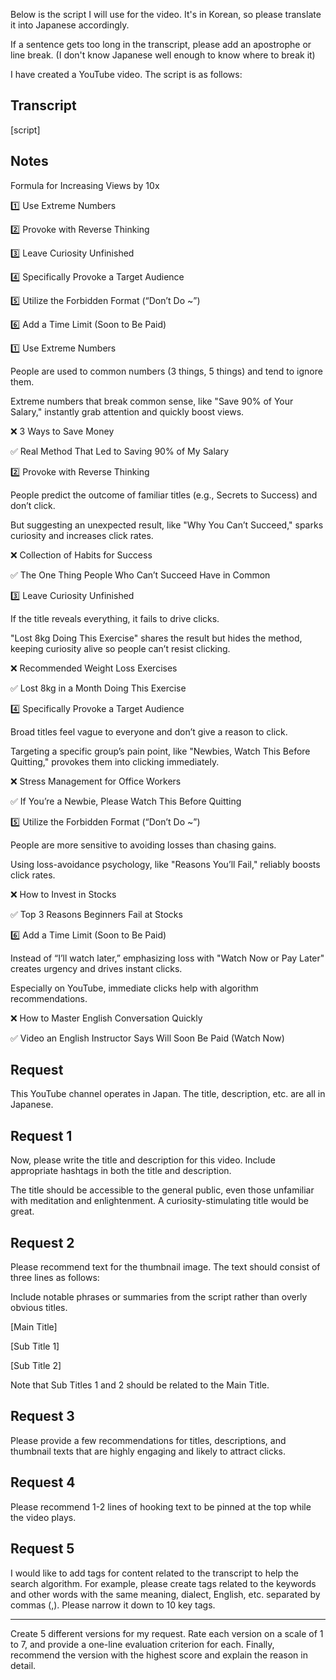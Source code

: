 Below is the script I will use for the video. It's in Korean, so please translate it into Japanese accordingly.

If a sentence gets too long in the transcript, please add an apostrophe or line break. (I don't know Japanese well enough to know where to break it)

I have created a YouTube video. The script is as follows:

## Transcript

[script]

## Notes

Formula for Increasing Views by 10x

1️⃣ Use Extreme Numbers

2️⃣ Provoke with Reverse Thinking

3️⃣ Leave Curiosity Unfinished

4️⃣ Specifically Provoke a Target Audience

5️⃣ Utilize the Forbidden Format (“Don’t Do ~”)

6️⃣ Add a Time Limit (Soon to Be Paid)

1️⃣ Use Extreme Numbers

People are used to common numbers (3 things, 5 things) and tend to ignore them.

Extreme numbers that break common sense, like "Save 90% of Your Salary," instantly grab attention and quickly boost views.

❌ 3 Ways to Save Money

✅ Real Method That Led to Saving 90% of My Salary

2️⃣ Provoke with Reverse Thinking

People predict the outcome of familiar titles (e.g., Secrets to Success) and don’t click.

But suggesting an unexpected result, like "Why You Can’t Succeed," sparks curiosity and increases click rates.

❌ Collection of Habits for Success

✅ The One Thing People Who Can’t Succeed Have in Common

3️⃣ Leave Curiosity Unfinished

If the title reveals everything, it fails to drive clicks.

"Lost 8kg Doing This Exercise" shares the result but hides the method, keeping curiosity alive so people can’t resist clicking.

❌ Recommended Weight Loss Exercises

✅ Lost 8kg in a Month Doing This Exercise

4️⃣ Specifically Provoke a Target Audience

Broad titles feel vague to everyone and don’t give a reason to click.

Targeting a specific group’s pain point, like "Newbies, Watch This Before Quitting," provokes them into clicking immediately.

❌ Stress Management for Office Workers

✅ If You’re a Newbie, Please Watch This Before Quitting

5️⃣ Utilize the Forbidden Format (“Don’t Do ~”)

People are more sensitive to avoiding losses than chasing gains.

Using loss-avoidance psychology, like "Reasons You’ll Fail," reliably boosts click rates.

❌ How to Invest in Stocks

✅ Top 3 Reasons Beginners Fail at Stocks

6️⃣ Add a Time Limit (Soon to Be Paid)

Instead of “I’ll watch later,” emphasizing loss with "Watch Now or Pay Later" creates urgency and drives instant clicks.

Especially on YouTube, immediate clicks help with algorithm recommendations.

❌ How to Master English Conversation Quickly

✅ Video an English Instructor Says Will Soon Be Paid (Watch Now)

## Request

This YouTube channel operates in Japan. The title, description, etc. are all in Japanese.

## Request 1

Now, please write the title and description for this video. Include appropriate hashtags in both the title and description.

The title should be accessible to the general public, even those unfamiliar with meditation and enlightenment. A curiosity-stimulating title would be great.

## Request 2

Please recommend text for the thumbnail image. The text should consist of three lines as follows:

Include notable phrases or summaries from the script rather than overly obvious titles.

[Main Title]

[Sub Title 1]

[Sub Title 2]

Note that Sub Titles 1 and 2 should be related to the Main Title.

## Request 3

Please provide a few recommendations for titles, descriptions, and thumbnail texts that are highly engaging and likely to attract clicks.

## Request 4

Please recommend 1-2 lines of hooking text to be pinned at the top while the video plays.

## Request 5

I would like to add tags for content related to the transcript to help the search algorithm. For example, please create tags related to the keywords and other words with the same meaning, dialect, English, etc. separated by commas (,). Please narrow it down to 10 key tags.

---

Create 5 different versions for my request. Rate each version on a scale of 1 to 7, and provide a one-line evaluation criterion for each. Finally, recommend the version with the highest score and explain the reason in detail.